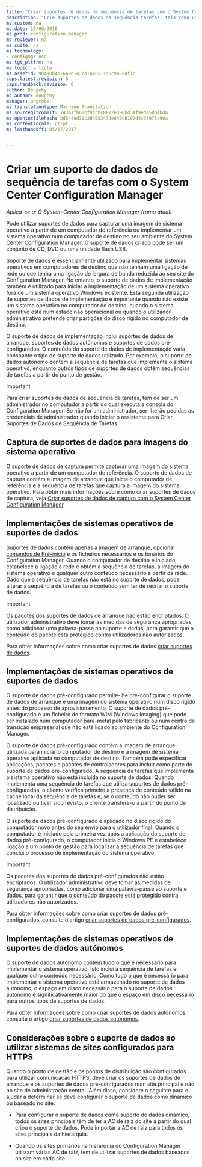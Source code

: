 ```yaml
---
title: "Criar suportes de dados de sequência de tarefas com o System Center Configuration Manager | Documentos do Microsoft"
description: "Crie suportes de dados da sequência tarefas, tais como um CD, para implementar um sistema operativo num computador de destino no seu ambiente do Configuration Manager."
ms.custom: na
ms.date: 10/06/2016
ms.prod: configuration-manager
ms.reviewer: na
ms.suite: na
ms.technology:
- configmgr-osd
ms.tgt_pltfrm: na
ms.topic: article
ms.assetid: 90498b4b-6a9b-43cd-b465-1d6c9a52df1c
caps.latest.revision: 8
caps.handback.revision: 0
author: Dougeby
ms.author: dougeby
manager: angrobe
ms.translationtype: Machine Translation
ms.sourcegitcommit: 74341fb60bf9ccbc8822e390bd34f9eda58b4bda
ms.openlocfilehash: bd5448d70c2d465347de840cb197d4c33075c90a
ms.contentlocale: pt-pt
ms.lasthandoff: 05/17/2017


---
```

# <a name="create-task-sequence-media-with-system-center-configuration-manager"></a>Criar um suporte de dados de sequência de tarefas com o System Center Configuration Manager

*Aplica-se a: O System Center Configuration Manager (ramo atual)*

Pode utilizar suportes de dados para capturar uma imagem de sistema operativo a partir de um computador de referência ou implementar um sistema operativo num computador de destino no seu ambiente do System Center Configuration Manager. O suporte de dados criado pode ser um conjunto de CD, DVD ou uma unidade flash USB.  

 Suporte de dados é essencialmente utilizado para implementar sistemas operativos em computadores de destino que não tenham uma ligação de rede ou que tenha uma ligação de largura de banda reduzida ao seu site do Configuration Manager. No entanto, o suporte de dados de implementação também é utilizado para iniciar a implementação de um sistema operativo fora de um sistema operativo Windows existente. Esta segunda utilização de suportes de dados de implementação é importante quando não existe um sistema operativo no computador de destino, quando o sistema operativo está num estado não operacional ou quando o utilizador administrativo pretende criar partições do disco rígido no computador de destino.  

 O suporte de dados de implementação inclui suportes de dados de arranque, suportes de dados autónomos e suportes de dados pré-configurados. O conteúdo do suporte de dados de implementação varia consoante o tipo de suporte de dados utilizado. Por exemplo, o suporte de dados autónomo contém a sequência de tarefas que implementa o sistema operativo, enquanto outros tipos de suportes de dados obtêm sequências de tarefas a partir do ponto de gestão.  

> [!IMPORTANT]  
>  Para criar suportes de dados de sequência de tarefas, tem de ser um administrador no computador a partir do qual executa a consola do Configuration Manager. Se não for um administrador, ser-lhe-ão pedidas as credenciais de administrador quando iniciar o assistente para Criar Suportes de Dados de Sequência de Tarefas.  

##  <a name="BKMK_PlanCaptureMedia"></a>Captura de suportes de dados para imagens do sistema operativo  
 O suporte de dados de captura permite capturar uma imagem do sistema operativo a partir de um computador de referência. O suporte de dados de captura contém a imagem de arranque que inicia o computador de referência e a sequência de tarefas que captura a imagem do sistema operativo. Para obter mais informações sobre como criar suportes de dados de captura, veja [Criar suportes de dados de captura com o System Center Configuration Manager](create-capture-media.md).  

##  <a name="BKMK_PlanBootableMedia"></a>Implementações de sistemas operativos de suportes de dados  
 Suportes de dados contém apenas a imagem de arranque, opcional [comandos de Pré-início](../understand/prestart-commands-for-task-sequence-media.md) e os ficheiros necessários e os binários do Configuration Manager. Quando o computador de destino é iniciado, estabelece a ligação à rede e obtém a sequência de tarefas, a imagem do sistema operativo e qualquer outro conteúdo necessário a partir da rede. Dado que a sequência de tarefas não está no suporte de dados, pode alterar a sequência de tarefas ou o conteúdo sem ter de recriar o suporte de dados.  

> [!IMPORTANT]  
>  Os pacotes dos suportes de dados de arranque não estão encriptados. O utilizador administrativo deve tomar as medidas de segurança apropriadas, como adicionar uma palavra-passe ao suporte e dados, para garantir que o conteúdo do pacote está protegido contra utilizadores não autorizados.  

 Para obter informações sobre como criar suportes de dados [criar suportes de dados](create-bootable-media.md).  

##  <a name="BKMK_PlanPrestagedMedia"></a>Implementações de sistemas operativos de suportes de dados  
 O suporte de dados pré-configurado permite-lhe pré-configurar o suporte de dados de arranque e uma imagem do sistema operativo num disco rígido antes do processo de aprovisionamento. O suporte de dados pré-configurado é um ficheiro de formato WIM (Windows Imaging) que pode ser instalado num computador bare-metal pelo fabricante ou num centro de transição empresarial que não está ligado ao ambiente do Configuration Manager.  

 O suporte de dados pré-configurado contém a imagem de arranque utilizada para iniciar o computador de destino e a imagem de sistema operativo aplicada no computador de destino. Também pode especificar aplicações, pacotes e pacotes de controladores para incluir como parte do suporte de dados pré-configurado. A sequência de tarefas que implementa o sistema operativo não está incluída no suporte de dados. Quando implementa uma sequência de tarefas que utiliza suportes de dados pré-configurados, o cliente verifica primeiro a presença de conteúdo válido na cache local da sequência de tarefas e, se o conteúdo não puder ser localizado ou tiver sido revisto, o cliente transfere-o a partir do ponto de distribuição.  

 O suporte de dados pré-configurado é aplicado no disco rígido do computador novo antes do seu envio para o utilizador final. Quando o computador é iniciado pela primeira vez após a aplicação do suporte de dados pré-configurado, o computador inicia o Windows PE e estabelece ligação a um ponto de gestão para localizar a sequência de tarefas que conclui o processo de implementação do sistema operativo.  

> [!IMPORTANT]  
>  Os pacotes dos suportes de dados pré-configurados não estão encriptados. O utilizador administrativo deve tomar as medidas de segurança apropriadas, como adicionar uma palavra-passe ao suporte e dados, para garantir que o conteúdo do pacote está protegido contra utilizadores não autorizados.  

 Para obter informações sobre como criar suportes de dados pré-configurados, consulte o artigo [criar suportes de dados pré-configurados](create-prestaged-media.md).  

##  <a name="BKMK_PlanStandaloneMedia"></a>Implementações de sistemas operativos de suportes de dados autónomos  
 O suporte de dados autónomo contém tudo o que é necessário para implementar o sistema operativo. Isto inclui a sequência de tarefas e qualquer outro conteúdo necessário. Como tudo o que é necessário para implementar o sistema operativo está armazenado no suporte de dados autónomo, o espaço em disco necessário para o suporte de dados autónomo é significativamente maior do que o espaço em disco necessário para outros tipos de suportes de dados.  

 Para obter informações sobre como criar suportes de dados autónomos, consulte o artigo [criar suportes de dados autónomos](create-stand-alone-media.md).  

## <a name="media-considerations-when-using-site-systems-configured-for-https"></a>Considerações sobre o suporte de dados ao utilizar sistemas de sites configurados para HTTPS  
 Quando o ponto de gestão e os pontos de distribuição são configurados para utilizar comunicação HTTPS, deve criar os suportes de dados de arranque e os suportes de dados pré-configurados num site principal e não no site de administração central. Além disso, considere o seguinte para o ajudar a determinar se deve configurar o suporte de dados como dinâmico ou baseado no site:  

-   Para configurar o suporte de dados como suporte de dados dinâmico, todos os sites principais têm de ter a AC de raiz do site a partir do qual criou o suporte de dados. Pode importar a AC de raiz para todos os sites principais da hierarquia.  

-   Quando os sites primários na hierarquia do Configuration Manager utilizam várias AC de raiz, tem de utilizar suportes de dados baseados no site em cada site.  


